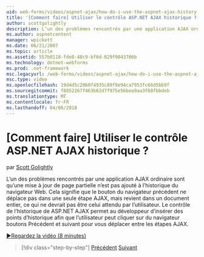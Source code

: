 ```yaml
---
uid: web-forms/videos/aspnet-ajax/how-do-i-use-the-aspnet-ajax-history-control
title: '[Comment faire] Utiliser le contrôle ASP.NET AJAX historique ? | Microsoft Docs'
author: scottgolightly
description: L’un des problèmes rencontrés par une application AJAX ordinaire sont qu’une mise à jour de page partielle n’est pas ajouté à l’historique du navigateur Web. Cela signifie que b du navigateur...
ms.author: aspnetcontent
manager: wpickett
ms.date: 06/21/2007
ms.topic: article
ms.assetid: 557b0118-fde8-48c9-bf6d-829f9043706b
ms.technology: dotnet-webforms
ms.prod: .net-framework
msc.legacyurl: /web-forms/videos/aspnet-ajax/how-do-i-use-the-aspnet-ajax-history-control
msc.type: video
ms.openlocfilehash: 19d4d5c20b0f4935c89f9e94ca7953fc66d5bb9f
ms.sourcegitcommit: f8852267f463b62d7f975e56bea9aa3f68fbbdeb
ms.translationtype: MT
ms.contentlocale: fr-FR
ms.lasthandoff: 04/06/2018
---
```

<a name="how-do-i-use-the-aspnet-ajax-history-control"></a>[Comment faire] Utiliser le contrôle ASP.NET AJAX historique ?
====================
par [Scott Golightly](https://github.com/scottgolightly)

L’un des problèmes rencontrés par une application AJAX ordinaire sont qu’une mise à jour de page partielle n’est pas ajouté à l’historique du navigateur Web. Cela signifie que le bouton du navigateur précédent ne déplace pas dans une seule étape AJAX, mais revient dans un document entier, ce qui ne devrait pas être celui attendu par l’utilisateur. Le contrôle de l’historique de ASP.NET AJAX permet au développeur d’insérer des points d’historique afin que l’utilisateur peut cliquer sur du navigateur boutons Précédent et suivant pour vous déplacer entre les étapes AJAX.

[&#9654;Regardez la vidéo (8 minutes)](https://channel9.msdn.com/Blogs/ASP-NET-Site-Videos/how-do-i-use-the-aspnet-ajax-history-control)

> [!div class="step-by-step"]
> [Précédent](how-do-i-use-the-aspnet-ajax-updateprogress-control.md)
> [Suivant](how-do-i-implement-the-ajax-after-processing-pattern.md)
